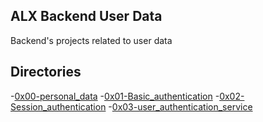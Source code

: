 ## ALX Backend User Data

Backend's projects related to user data

## Directories

-[0x00-personal_data](./0x00-personal_data)
-[0x01-Basic_authentication](./0x01-Basic_authentication)
-[0x02-Session_authentication](./0x02-Session_authentication)
-[0x03-user_authentication_service](0x03-user_authentication_service)
